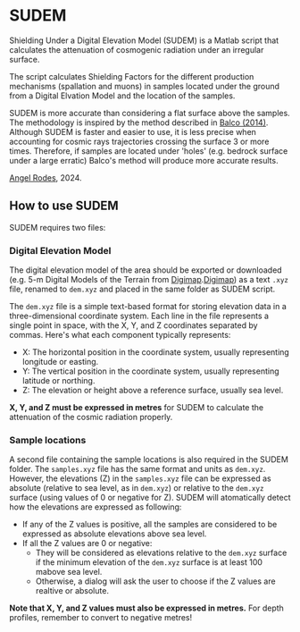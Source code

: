 # SUDEM

Shielding Under a Digital Elevation Model (SUDEM) is a Matlab script that calculates the attenuation of cosmogenic radiation under an irregular surface.

The script calculates Shielding Factors for the different production mechanisms (spallation and muons) in samples located under the ground from a Digital Elvation Model and the location of the samples.

SUDEM is more accurate than considering a flat surface above the samples. The methodology is inspired by the method described in [Balco (2014)](https://doi.org/10.1016/j.quageo.2013.12.002). Although SUDEM is faster and easier to use, it is less precise when accounting for cosmic rays trajectories crossing the surface 3 or more times. Therefore, if samples are located under 'holes' (e.g. bedrock surface under a large erratic) Balco's method will produce more accurate results.

[Angel Rodes](http://www.angelrodes.com), 2024.

## How to use SUDEM

SUDEM requires two files:

### Digital Elevation Model

The digital elevation model of the area should be exported or downloaded (e.g. 5-m Digital Models of the Terrain from [Digimap](https://digimap.edina.ac.uk/).[Digimap](https://digimap.edina.ac.uk/)) as a text ```.xyz``` file, renamed to ```dem.xyz``` and placed in the same folder as SUDEM script.

The ```dem.xyz``` file is a simple text-based format for storing elevation data in a three-dimensional coordinate system. Each line in the file represents a single point in space, with the X, Y, and Z coordinates separated by commas. Here's what each component typically represents:

-   X: The horizontal position in the coordinate system, usually representing longitude or easting.
-   Y: The vertical position in the coordinate system, usually representing latitude or northing.
-   Z: The elevation or height above a reference surface, usually sea level.

**X, Y, and Z must be expressed in metres** for SUDEM to calculate the attenuation of the cosmic radiation properly.

### Sample locations

A second file containing the sample locations is also required in the SUDEM folder. The ```samples.xyz``` file has the same format and units as ```dem.xyz```. However, the elevations (Z) in the ```samples.xyz``` file can be expressed as absolute (relative to sea level, as in ```dem.xyz```) or relative to the ```dem.xyz``` surface (using values of 0 or negative for Z). SUDEM will atomatically detect how the elevations are expressed as following:

- If any of the Z values is positive, all the samples are considered to be expressed as absolute elevations above sea level.
- If all the Z values are 0 or negative:
    - They will be considered as elevations relative to the ```dem.xyz``` surface if the minimum elevation of the ```dem.xyz``` surface is at least 100 mabove sea level.
    - Otherwise, a dialog will ask the user to choose if the Z values are realtive or absolute.

**Note that X, Y, and Z values must also be expressed in metres.** For depth profiles, remember to convert to negative metres!
